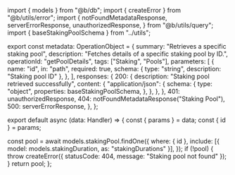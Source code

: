 import { models } from "@b/db";
import { createError } from "@b/utils/error";
import {
  notFoundMetadataResponse,
  serverErrorResponse,
  unauthorizedResponse,
} from "@b/utils/query";
import { baseStakingPoolSchema } from "../utils";

export const metadata: OperationObject = {
  summary: "Retrieves a specific staking pool",
  description: "Fetches details of a specific staking pool by ID.",
  operationId: "getPoolDetails",
  tags: ["Staking", "Pools"],
  parameters: [
    {
      name: "id",
      in: "path",
      required: true,
      schema: { type: "string", description: "Staking pool ID" },
    },
  ],
  responses: {
    200: {
      description: "Staking pool retrieved successfully",
      content: {
        "application/json": {
          schema: {
            type: "object",
            properties: baseStakingPoolSchema,
          },
        },
      },
    },
    401: unauthorizedResponse,
    404: notFoundMetadataResponse("Staking Pool"),
    500: serverErrorResponse,
  },
};

export default async (data: Handler) => {
  const { params } = data;
  const { id } = params;

  const pool = await models.stakingPool.findOne({
    where: { id },
    include: [{ model: models.stakingDuration, as: "stakingDurations" }],
  });
  if (!pool) {
    throw createError({ statusCode: 404, message: "Staking pool not found" });
  }
  return pool;
};
